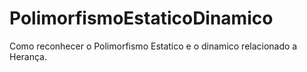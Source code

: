 # PolimorfismoEstaticoDinamico
 Como reconhecer o Polimorfismo Estatico e o dinamico relacionado a Herança.
